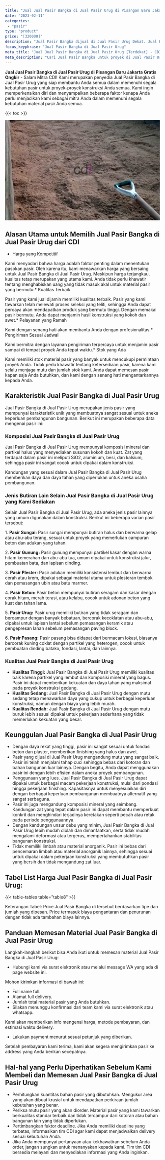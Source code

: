 ```yaml
---
title: "Jual Jual Pasir Bangka di Jual Pasir Urug di Pisangan Baru Jakarta Gratis Ongkir"
date: "2023-02-11"
categories:
 - "pasir"
type: "product"
price: "[320000]"
description: "Jual Pasir Bangka dijual di Jual Pasir Urug Dekat. Jual Pasir Bangka ini sering dipakai dalam proyek konstruksi sebagai bahan campuran yang terpilih dan bersih. Silakan hubungi kami untuk informasi lebih lanjut."
focus_keyphrase: "Jual Pasir Bangka di Jual Pasir Urug"
meta_title: "Jual Jual Pasir Bangka di Jual Pasir Urug [Terdekat] - CDI"
meta_description: "Cari Jual Pasir Bangka untuk proyek di Jual Pasir Urug? Kami memiliki Jual Pasir Bangka berkualitas untuk bahan campuran. Dapatkan penawaran terbaik sekarang."
---
```


**Jual Jual Pasir Bangka di Jual Pasir Urug di Pisangan Baru Jakarta Gratis Ongkir** - Salam Mitra CDI! Kami merupakan penyedia Jual Pasir Bangka di Jual Pasir Urug yang siap membantu Anda semua dalam memenuhi segala kebutuhan pasir untuk proyek-proyek konstruksi Anda semua. Kami ingin memperkenalkan diri dan menyampaikan beberapa faktor kenapa Anda perlu menjadikan kami sebagai mitra Anda dalam memenuhi segala kebutuhan material pasir Anda semua.

{{< toc >}}

![Jual Jual Pasir Bangka di Jual Pasir Urug di Pisangan Baru Jakarta Gratis Ongkir](/images/pasir/pasir-bangunan-32.jpg)

## Alasan Utama untuk Memilih Jual Pasir Bangka di Jual Pasir Urug dari CDI

*   Harga yang Kompetitif

Kami menyadari bahwa harga adalah faktor penting dalam menentukan pasokan pasir. Oleh karena itu, kami menawarkan harga yang bersaing untuk Jual Pasir Bangka di Jual Pasir Urug. Meskipun harga terjangkau, kualitas tetap merupakan yang utama kami. Anda tidak perlu khawatir tentang menghabiskan uang yang tidak masuk akal untuk material pasir yang bermutu.*   Kualitas Terbaik

Pasir yang kami jual dijamin memiliki kualitas terbaik. Pasir yang kami tawarkan telah melewati proses seleksi yang teliti, sehingga Anda dapat percaya akan mendapatkan produk yang bermutu tinggi. Dengan memakai pasir bermutu, Anda dapat menjamin hasil konstruksi yang kokoh dan awet.*   Pelayanan yang Ramah

Kami dengan senang hati akan membantu Anda dengan profesionalitas.*   Pengiriman Sesuai Jadwal

Kami bermitra dengan layanan pengiriman terpercaya untuk menjamin pasir sampai di tempat proyek Anda tepat waktu.*   Stok yang Ada

Kami memiliki stok material pasir yang banyak untuk mencukupi permintaan proyek Anda. Tidak perlu khawatir tentang ketersediaan pasir, karena kami selalu menjaga mutu dan jumlah stok kami. Anda dapat memesan pasir kapan saja Anda butuhkan, dan kami dengan senang hati mengantarkannya kepada Anda. 

## Karakteristik Jual Pasir Bangka di Jual Pasir Urug

Jual Pasir Bangka di Jual Pasir Urug merupakan jenis pasir yang mempunyai karakteristik unik yang membuatnya sangat sesuai untuk aneka keperluan pembangunan bangunan. Berikut ini merupakan beberapa data mengenai pasir ini:

### Komposisi Jual Pasir Bangka di Jual Pasir Urug

Jual Pasir Bangka di Jual Pasir Urug mempunyai komposisi mineral dan partikel halus yang menyediakan susunan kokoh dan kuat. Zat yang terdapat dalam pasir ini meliputi SiO2, aluminium, besi, dan kalsium, sehingga pasir ini sangat cocok untuk dipakai dalam konstruksi.

Kandungan yang sesuai dalam Jual Pasir Bangka di Jual Pasir Urug memberikan daya dan daya tahan yang diperlukan untuk aneka usaha pembangunan.

### Jenis Butiran Lain Selain Jual Pasir Bangka di Jual Pasir Urug yang Kami Sediakan

Selain Jual Pasir Bangka di Jual Pasir Urug, ada aneka jenis pasir lainnya yang umum digunakan dalam konstruksi. Berikut ini beberapa varian pasir tersebut:

1\.  **Pasir Sungai:** Pasir sungai mempunyai butiran halus dan berwarna gelap atau abu-abu terang, sesuai untuk proyek yang memerlukan campuran beton dan adukan yang tahan.

2\.  **Pasir Gunung:** Pasir gunung mempunyai partikel kasar dengan warna hitam kemerahan dan abu-abu tua, umum dipakai untuk konstruksi jalur, pembuatan bata, dan lapisan dinding.

3\.  **Pasir Plester:** Pasir adukan memiliki konsistensi lembut dan berwarna cerah atau krem, dipakai sebagai material utama untuk plesteran tembok dan pemasangan ubin atau batu marmer.

4\.  **Pasir Beton:** Pasir beton mempunyai butiran seragam dan kasar dengan corak hitam, merah terasi, atau kelabu, cocok untuk adonan beton yang kuat dan tahan lama.

5\.  **Pasir Urug:** Pasir urug memiliki butiran yang tidak seragam dan bercampur dengan banyak bebatuan, bercorak kecoklatan atau abu-abu, dipakai untuk lapisan lantai sebelum pemasangan keramik atau pengepresan lahan sebelum pemasangan paving block.

6\.  **Pasir Pasang:** Pasir pasang bisa didapat dari bermacam lokasi, biasanya bercorak kuning coklat dengan partikel yang heterogen, cocok untuk pembuatan dinding batako, fondasi, lantai, dan lainnya.

### Kualitas Jual Pasir Bangka di Jual Pasir Urug

*   **Kualitas Tinggi:** Jual Pasir Bangka di Jual Pasir Urug memiliki kualitas baik karena partikel yang lembut dan komposisi mineral yang bagus. Pasir ini dapat memberikan kekuatan dan daya tahan yang maksimal pada proyek konstruksi gedung.
*   **Kualitas Sedang:** Jual Pasir Bangka di Jual Pasir Urug dengan mutu sedang tetap menawarkan daya yang cukup untuk berbagai keperluan konstruksi, namun dengan biaya yang lebih murah.
*   **Kualitas Rendah:** Jual Pasir Bangka di Jual Pasir Urug dengan mutu buruk lebih sesuai dipakai untuk pekerjaan sederhana yang tidak memerlukan kekuatan yang besar.

## Keunggulan Jual Pasir Bangka di Jual Pasir Urug

*   Dengan daya rekat yang tinggi, pasir ini sangat sesuai untuk fondasi beton dan plaster, memberikan finishing yang halus dan awet.
*   Pasir yang dijual di Jual Pasir Urug mengandung mutu yang sangat baik. Pasir ini telah menjalani tahap cuci sehingga bebas dari kotoran dan bahan bangunan luar lainnya. Dengan begitu, Anda dapat menggunakan pasir ini dengan lebih efisien dalam aneka proyek pembangunan.
*   Penggunaan yang lues. Jual Pasir Bangka di Jual Pasir Urug dapat dipakai untuk berbagai macam pekerjaan konstruksi, mulai dari pondasi hingga pekerjaan finishing. Kapasitasnya untuk menyesuaikan diri dengan berbagai keperluan pembangunan membuatnya alternatif yang sangat serbaguna.
*   Pasir ini juga mengandung komposisi mineral yang seimbang. Kandungan zat yang tepat dalam pasir ini dapat membantu memperkuat konkrit dan menghindari terjadinya keretakan seperti pecah atau retak pada periode penggunaannya.
*   Dengan kandungan unsur debu yang minim, Jual Pasir Bangka di Jual Pasir Urug lebih mudah diolah dan dimanfaatkan, serta tidak mudah mengalami deformasi atau tergerus, mempertahankan stabilitas bangunan konstruksi.
*   Tidak memiliki limbah atau material anorganik. Pasir ini bebas dari pencemaran limbah atau material anorganik lainnya, sehingga sesuai untuk dipakai dalam pekerjaan konstruksi yang membutuhkan pasir yang bersih dan tidak mengandung zat luar.

## Tabel List Harga Jual Pasir Bangka di Jual Pasir Urug:

{{< table-tables table="table8" >}}

Keterangan Tabel: Price Jual Pasir Bangka di tersebut berdasarkan tipe dan jumlah yang dipesan. Price termasuk biaya pengantaran dan penurunan dengan tidak ada tambahan biaya lainnya.

## Panduan Memesan Material Jual Pasir Bangka di Jual Pasir Urug

Langkah-langkah berikut bisa Anda ikuti untuk memesan material Jual Pasir Bangka di Jual Pasir Urug:

*   Hubungi kami via surat elektronik atau melalui message WA yang ada di page website ini.

Mohon kirimkan informasi di bawah ini:

*   Full name full.
*   Alamat full delivery.
*   Jumlah total material pasir yang Anda butuhkan.
*   Silakan menunggu konfirmasi dari team kami via surat elektronik atau whatsapp.

Kami akan memberikan info mengenai harga, metode pembayaran, dan estimasi waktu delivery.
*   Lakukan payment menurut sesuai petunjuk yang diberikan.

Setelah pembayaran kami terima, kami akan segera mengirimkan pasir ke address yang Anda berikan secepatnya.

## Hal-hal yang Perlu Diperhatikan Sebelum Kami Membeli dan Memesan Jual Pasir Bangka di Jual Pasir Urug

*   Perhitungkan kuantitas bahan pasir yang dibutuhkan. Mengukur area yang akan dibuat krusial untuk mendapatkan perkiraan jumlah kebutuhan yang benar.
*   Periksa mutu pasir yang akan diorder. Material pasir yang kami tawarkan berkualitas standar terbaik dan tidak tercampur dari kotoran atau bahan bangunan lain yang tidak diperlukan.
*   Pertimbangkan faktor deadline. Jika Anda memiliki deadline yang terbatas, informasikan tim CDI agar kami dapat menjadwalkan delivery sesuai kebutuhan Anda.
*   Jika Anda mempunyai pertanyaan atau kekhawatiran sebelum Anda order, jangan sungkan untuk menanyakan kepada kami. Tim tim CDI bersedia melayani dan menyediakan informasi yang Anda inginkan.
